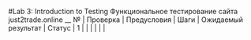 #Lab 3: Introduction to Testing
Функциональное тестирование сайта just2trade.online
__
№ | Проверка | Предусловия | Шаги | Ожидаемый результат | Статус |
1 | | | | | |
